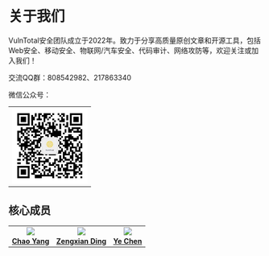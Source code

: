 # 关于我们

VulnTotal安全团队成立于2022年。致力于分享高质量原创文章和开源工具，包括Web安全、移动安全、物联网/汽车安全、代码审计、网络攻防等，欢迎关注或加入我们！

交流QQ群：808542982、217863340

微信公众号：

<table><tr>
<td><img src=./img/gzh.jpg width="150"></td>
</tr></table>

## 核心成员

<table><tr>
<td align="center"><a href="https://github.com/firmianay"><img src="https://avatars.githubusercontent.com/u/15265215?v=4" width="80px;"><br /><b>Chao Yang</b></a></td>
<td align="center"><a href="https://github.com/s3nt3"><img src="https://avatars.githubusercontent.com/u/47658352?v=4" width="80px;"><br /><b>Zengxian Ding</b></a></td>
<td align="center"><a href="https://github.com/CYeas"><img src="https://avatars.githubusercontent.com/u/15172194?v=4" width="80px;"><br /><b>Ye Chen</b></a></td>
</tr></table>
